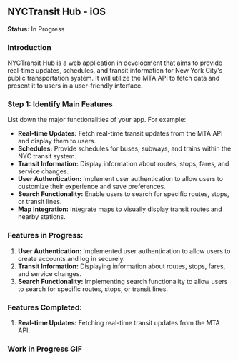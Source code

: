 ## NYCTransit Hub - iOS 

**Status:** In Progress


### Introduction

NYCTransit Hub is a web application in development that aims to provide real-time updates, schedules, and transit information for New York City's public transportation system. It will utilize the MTA API to fetch data and present it to users in a user-friendly interface.

### Step 1: Identify Main Features

List down the major functionalities of your app. For example:

- **Real-time Updates:** Fetch real-time transit updates from the MTA API and display them to users.
- **Schedules:** Provide schedules for buses, subways, and trains within the NYC transit system.
- **Transit Information:** Display information about routes, stops, fares, and service changes.
- **User Authentication:** Implement user authentication to allow users to customize their experience and save preferences.
- **Search Functionality:** Enable users to search for specific routes, stops, or transit lines.
- **Map Integration:** Integrate maps to visually display transit routes and nearby stations.

### Features in Progress:

1. **User Authentication:** Implemented user authentication to allow users to create accounts and log in securely.
2. **Transit Information:** Displaying information about routes, stops, fares, and service changes.
3. **Search Functionality:** Implementing search functionality to allow users to search for specific routes, stops, or transit lines.

### Features Completed:

1. **Real-time Updates:** Fetching real-time transit updates from the MTA API.


### Work in Progress GIF

